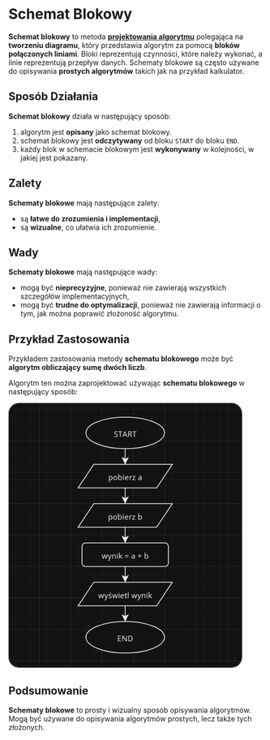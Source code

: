 # Schemat Blokowy

**Schemat blokowy** to metoda [**projektowania algorytmu**](index.html) polegająca na **tworzeniu diagramu**, który przedstawia algorytm za pomocą **bloków połączonych liniami**. Bloki reprezentują czynności, które należy wykonać, a linie reprezentują przepływ danych. Schematy blokowe są często używane do opisywania **prostych algorytmów** takich jak na przykład kalkulator.

## Sposób Działania
**Schemat blokowy** działa w następujący sposób:
1. algorytm jest **opisany** jako schemat blokowy.
2. schemat blokowy jest **odczytywany** od bloku `START` do bloku `END`.
3. każdy blok w schemacie blokowym jest **wykonywany** w kolejności, w jakiej jest pokazany.

## Zalety
**Schematy blokowe** mają następujące zalety:
- są **łatwe do zrozumienia i implementacji**,
- są **wizualne**, co ułatwia ich zrozumienie.

## Wady
**Schematy blokowe** mają następujące wady:
- mogą być **nieprecyzyjne**, ponieważ nie zawierają wszystkich szczegółów implementacyjnych,
- mogą być **trudne do optymalizacji**, ponieważ nie zawierają informacji o tym, jak można poprawić złożoność algorytmu.

## Przykład Zastosowania
Przykładem zastosowania metody **schematu blokowego** może być **algorytm obliczający sumę dwóch liczb**.

Algorytm ten można zaprojektować używając **schematu blokowego** w następujący sposób:

<img style="border: 1px solid rgb(49, 49, 49); border-radius: 20px;" src="imgs/2.png">

## Podsumowanie
**Schematy blokowe** to prosty i wizualny sposób opisywania algorytmów. Mogą być używane do opisywania algorytmów prostych, lecz także tych złożonych.
